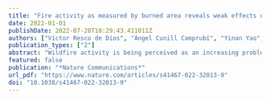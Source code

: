 ```yaml
---
title: "Fire activity as measured by burned area reveals weak effects of ENSO in China"
date: 2022-01-01
publishDate: 2022-07-28T10:29:43.411011Z
authors: ["Víctor Resco de Dios", "Àngel Cunill Camprubí", "Yinan Yao", "Matthias Boer"]
publication_types: ["2"]
abstract: "Wildfire activity is being perceived as an increasing problem in many areas worldwide, but its definition remains elusive and difficult to quantify at large spatial scales. A recent study, based on a comprehensive database of fire occurrences (Wildfire Atlas of China, WFAC)1, concluded that the majority of fire activity in China is concentrated in its tropical and subtropical forests and significantly driven by ENSO. Here we demonstrate that a very different picture emerges when wildfire activity is assessed from burned area instead. Using fire occurrences as the sole indicator of fire activity, particularly to compare regions with markedly different fire regimes, may lead to incomplete descriptions of fire activity with potential implications for fire policy recommendations."
featured: false
publication: "*Nature Communications*"
url_pdf: "https://www.nature.com/articles/s41467-022-32013-9"
doi: "10.1038/s41467-022-32013-9"
---
```


